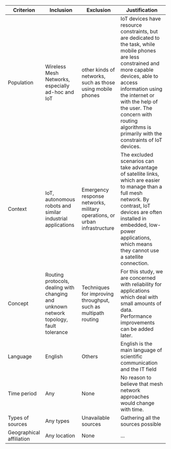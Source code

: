 Criterion  | Inclusion | Exclusion | Justification
-----------|-----------|-----------|--------------
Population | Wireless Mesh Networks, especially ad-hoc and IoT | other kinds of networks, such as those using mobile phones | IoT devices have resource constraints, but are dedicated to the task, while mobile phones are less constrained and more capable devices, able to access information using the internet or with the help of the user. The concern with routing algorithms is primarily with the constraints of IoT devices.
Context    | IoT, autonomous robots and similar industrial applications | Emergency response networks, military operations, or urban infrastructure | The excluded scenarios can take advantage of satellite links, which are easier to manage than a full mesh network. By contrast, IoT devices are often installed in embedded, low-power applications, which means they cannot use a satellite connection.
Concept    | Routing protocols, dealing with changing and unknown network topology, fault tolerance | Techniques for improving throughput, such as multipath routing | For this study, we are concerned with reliability for applications which deal with small amounts of data. Performance improvements can be added later.
Language   | English | Others | English is the main language of scientific communication and the IT field
Time period | Any | None | No reason to believe that mesh network approaches would change with time.
Types of sources | Any types | Unavailable sources | Gathering all the sources possible
Geographical affiliation | Any location | None | ...